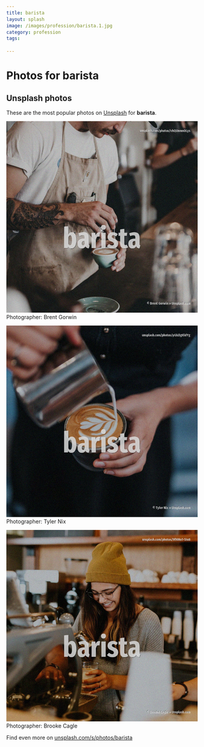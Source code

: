 ```yaml
---
title: barista
layout: splash
image: /images/profession/barista.1.jpg
category: profession
tags:

---
```

# Photos for barista
 
## Unsplash photos
These are the most popular photos on [Unsplash](https://unsplash.com) for **barista**.
 
![barista](/images/profession/barista.1.jpg)
Photographer:  Brent Gorwin
 
![barista](/images/profession/barista.2.jpg)
Photographer:  Tyler Nix
 
![barista](/images/profession/barista.3.jpg)
Photographer:  Brooke Cagle
 
Find even more on [unsplash.com/s/photos/barista](https://unsplash.com/s/photos/barista)
 
